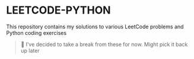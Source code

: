 # LEETCODE-PYTHON
This repository contains my solutions to various LeetCode problems and Python coding exercises

> 🚧 I’ve decided to take a break from these for now. Might pick it back up later
